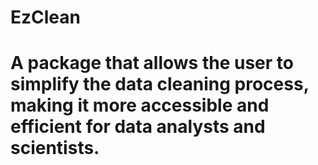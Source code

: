# EzClean
# A package that allows the user to simplify the data cleaning process, making it more accessible and efficient for data analysts and scientists.
